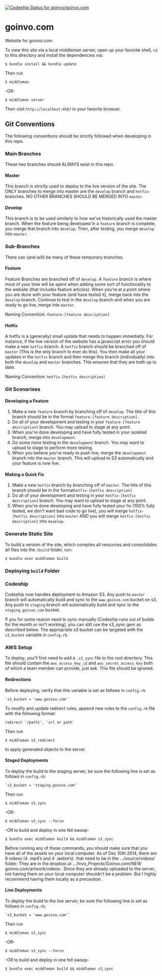 [ ![Codeship Status for goinvo/goinvo.com](https://codeship.com/projects/f4e57f70-0df4-0133-b611-2ed139d2fe7b/status?branch=master)](https://codeship.com/projects/91543)

goinvo.com
==========

Website for goinvo.com

To view this site via a local middleman server, open up your favorite shell, `cd` to this directory and install the dependencies via:

	$ bundle install && bundle update

Then run

	$ middleman

-OR-

	$ middleman server

Then visit `http://localhost:4567` in your favorite browser.

## Git Conventions
The following conventions should be strictly followed when developing in this repo.

### Main Branches
These two branches should ALWAYS exist in this repo.

#### Master
This branch is strictly used to deploy to the live version of the site. The ONLY branches to merge into master are the `develop` branch and `hotfix-` branches. NO OTHER BRANCHES SHOULD BE MERGED INTO `master`.

#### Develop
This branch is to be used similarly to how we've historically used the master branch. When the feature being developed in a `feature` branch is complete, you merge that branch into `develop`. Then, after testing, you merge `develop` into `master`.

### Sub-Branches
There can (and will) be many of these temporary branches.

#### Feature
Feature Branches are branched off of `develop`. A `feature` branch is where most of your time will be spent when adding some sort of functionality to the website (that includes feature articles). When you're at a point where you are done with your feature (and have tested it), merge back into the `develop` branch. Continue to test in the `develop` branch and when you are ready to go live, merge into `master`.

Naming Convention: `feature-[feature description]`

#### Hotfix
A hotfix is a (generally) small update that needs to happen immediatly. For instance, if the live version of the website has a javascript error you should make a new `hotfix` branch. A `hotfix` branch should be branched off of `master` (This is the only branch to ever do this). You then make all your updates in the `hotfix` branch and then merge this branch (individually) into both the `develop` and `master` branches. This ensures that they are both up to date.

Naming Convention: `hotfix-[hotfix description]`

### Git Scenarioes

#### Developing a Feature
1. Make a new `feature` branch by branching off of `develop`. The title of this branch should be in the format `feature-[feature description]`.
2. Do all of your development and testing in your `feature-[feature description]` branch. You may upload to stage at any point.
3. When you're done developing and have fully tested in your isolated branch, merge into `development`.
4. Do some more testing in the `development` branch. You may want to upload to stage to perform more testing.
5. When you believe you're ready to push live, merge the `development` branch into the `master` branch. This will upload to S3 automatically and your feature is now live.

#### Making a Quick Fix
1. Make a new `hotfix` branch by branching off of `master`. The title of this branch should be in the format`hotfix-[hotfix description]`.
2. Do all of your development and testing in your `hotfix-[hotfix description]` branch. You may want to upload to stage at any point.
3. When you're done developing and have fully tested your fix (100% fully tested, we don't want bad code to go live), you will merge `hotfix-[hotfix description]` into `master` AND you will merge `hotfix-[hotfix description]` into `develop`.



### Generate Static Site

To build a version of the site, which compiles all resources and consolidates all files into the `/build` folder, run:

	$ bundle exec middleman build


### Deploying `build` Folder

### Codeship

Codeship now handles deployment to Amazon S3. Any push to `master` branch will automatically build and sync to the `www.goinvo.com` bucket on s3. Any push to `staging` branch will automatically build and sync to the `staging.goinvo.com` bucket.

If you for some reason need to sync manually (Codeship runs out of builds for the month or isn't working), you can still use the s3_sync gem as described below. The appropriate s3 bucket can be targeted with the `s3_bucket` variable in `config.rb`.  

### AWS Setup

To deploy, you'll first need to add a `.s3_sync` file to the root directory. This file should contain the `aws_access_key_id` and `aws_secret_access_key` both of which a team member can provide, just ask. This file should be ignored.


#### Redirections

Before deploying, verify that this variable is set as follows in `config.rb`

	`s3_bucket = 'www.goinvo.com'`

To modify and update redirect rules, append new rules to the `config.rb` file with the following format:

	redirect '/path1', 'url or path'

Then run

	$ middleman s3_redirect

to apply generated objects to the server.


#### Staged Deployments

To deploy the build to the staging server, be sure the following line is set as follows in `config.rb`:

	`s3_bucket = 'staging.goinvo.com'`

Then run

	$ middleman s3_sync

-OR-

	$ middleman s3_sync --force

-OR to build and deploy in one fell swoop-

	$ bundle exec middleman build && middleman s3_sync


Before running any of these commands, you should make sure that you have all of the assets on your local computer. As of Dec 10th 2014, there are 8 videos (4 .mp4’s and 4 .webm’s).  that need to be in the .../source/videos/ folder. They are in the dropbox at .../Invo_Projects/Goinvo.com/NEW goinvo.com/artwork/videos . Since they are already uploaded to the server, not having them on your local computer shouldn't be a problem. But I highly recommend having them locally as a precaution.



#### Live Deployments

To deploy the build to the live server, be sure the following line is set as follows in `config.rb`:

	`s3_bucket = 'www.goinvo.com'`

Then run

	$ middleman s3_sync
	
-OR-

	$ middleman s3_sync --force

-OR to build and deploy in one fell swoop-

	$ bundle exec middleman build && middleman s3_sync
